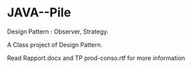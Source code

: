# JAVA--Pile
Design Pattern : Observer, Strategy.

A Class project of Design Pattern.

Read Rapport.docx and TP prod-conso.rtf for more information
